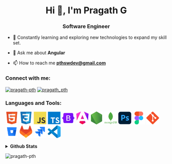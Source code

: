 <h1 align="center">Hi 👋, I'm Pragath G</h1>
<h3 align="center">Software Engineer</h3>

- 🌱 Constantly learning and exploring new technologies to expand my skill set.

- 💬 Ask me about **Angular**

- 📫 How to reach me **pthswdev@gmail.com**

<h3 align="left">Connect with me:</h3>
<p align="left">
<a href="https://linkedin.com/in/pragath-pth" target="blank"><img align="center" src="https://raw.githubusercontent.com/rahuldkjain/github-profile-readme-generator/master/src/images/icons/Social/linked-in-alt.svg" alt="pragath-pth" height="30" width="40" /></a>
<a href="https://instagram.com/pragath_pth" target="blank"><img align="center" src="https://raw.githubusercontent.com/rahuldkjain/github-profile-readme-generator/master/src/images/icons/Social/instagram.svg" alt="pragath_pth" height="30" width="40" /></a>
</p>

<h3 align="left">Languages and Tools:</h3>
<p align="left"> 
<a href="https://www.w3.org/html/" style="text-decoration:none" target="_blank" rel="noreferrer"> 
<img src="https://raw.githubusercontent.com/devicons/devicon/master/icons/html5/html5-original.svg" alt="html5" width="40" height="40"/> </a>

<a href="https://www.w3schools.com/css/" style="text-decoration:none" target="_blank" rel="noreferrer"> 
<img src="https://raw.githubusercontent.com/devicons/devicon/master/icons/css3/css3-original.svg" alt="css3" width="40" height="40"/> </a>

<a href="https://developer.mozilla.org/en-US/docs/Web/JavaScript" style="text-decoration:none" target="_blank" rel="noreferrer"> 
<img src="https://raw.githubusercontent.com/devicons/devicon/master/icons/javascript/javascript-original.svg" alt="javascript" width="40" height="40"/> </a> 

<a href="https://www.typescriptlang.org/" style="text-decoration:none" target="_blank" rel="noreferrer"> 
<img src="https://raw.githubusercontent.com/devicons/devicon/master/icons/typescript/typescript-original.svg" alt="typescript" width="40" height="40"/> </a> 

<a href="https://getbootstrap.com" style="text-decoration:none" target="_blank" rel="noreferrer"> 
<img src="https://raw.githubusercontent.com/devicons/devicon/master/icons/bootstrap/bootstrap-original.svg" alt="bootstrap" width="40" height="40"/> </a>

<a href="https://angular.io" style="text-decoration:none" target="_blank" rel="noreferrer"> 
<img src="https://github.com/devicons/devicon/blob/master/icons/angular/angular-original.svg" alt="angular" width="40" height="40"/> </a>

<a href="https://nodejs.org/en/" style="text-decoration:none" target="_blank" rel="noreferrer"> 
<img src="https://raw.githubusercontent.com/devicons/devicon/master/icons/nodejs/nodejs-original.svg" alt="nodejs" width="40" height="40"/> </a>
 
<a href="https://www.mongodb.com/" style="text-decoration:none" target="_blank" rel="noreferrer"> 
<img src="https://raw.githubusercontent.com/devicons/devicon/master/icons/mongodb/mongodb-plain-wordmark.svg" alt="mongodb" width="40" height="40"/> </a>
 
<a href="https://www.photoshop.com/en" style="text-decoration:none" target="_blank" rel="noreferrer"> 
<img src="https://raw.githubusercontent.com/devicons/devicon/master/icons/photoshop/photoshop-original.svg" alt="photoshop" width="40" height="40"/> </a>
 
<a href="https://www.figma.com/" style="text-decoration:none" target="_blank" rel="noreferrer">
<img src="https://raw.githubusercontent.com/devicons/devicon/master/icons/figma/figma-original.svg" alt="figma" width="40" height="40"/> </a>
 
<a href="https://git-scm.com/" style="text-decoration:none" target="_blank" rel="noreferrer">
<img src="https://github.com/devicons/devicon/blob/master/icons/git/git-original.svg" alt="git" width="40" height="40"/> </a>

<a href="https://bitbucket.org/" style="text-decoration:none" target="_blank" rel="noreferrer"> 
<img src="https://raw.githubusercontent.com/devicons/devicon/master/icons/bitbucket/bitbucket-original.svg" alt="bitbucket" width="40" height="40"/> </a>

<a href="https://about.gitlab.com/" style="text-decoration:none" target="_blank" rel="noreferrer"> 
<img src="https://raw.githubusercontent.com/devicons/devicon/master/icons/gitlab/gitlab-original.svg" alt="gitlab" width="40" height="40"/> </a>

<a href="https://www.atlassian.com/software/jira" style="text-decoration:none" target="_blank" rel="noreferrer"> 
<img src="https://raw.githubusercontent.com/devicons/devicon/master/icons/jira/jira-original.svg" alt="jira" width="40" height="40"/> </a>

<a href="https://code.visualstudio.com/" style="text-decoration:none" target="_blank" rel="noreferrer"> 
<img src="https://raw.githubusercontent.com/devicons/devicon/master/icons/vscode/vscode-original.svg" alt="vscode" width="40" height="40"/> </a>

</p>

<details>
<summary>
  <b>Github Stats</b>
</summary>
<p> <img alt="Pragath's Github Stats" src="https://github-readme-stats.vercel.app/api?username=pragath-pth&theme=vision-friendly-dark&show_icons=true&hide_border=true&count_private=true&bg_color=0D1117"/>
</details>


<p><img align="left" src="https://github-readme-stats.vercel.app/api/top-langs?username=pragath-pth&theme=vision-friendly-dark&hide_border=true&show_icons=true&locale=en&layout=compact" alt="pragath-pth" /></p>
